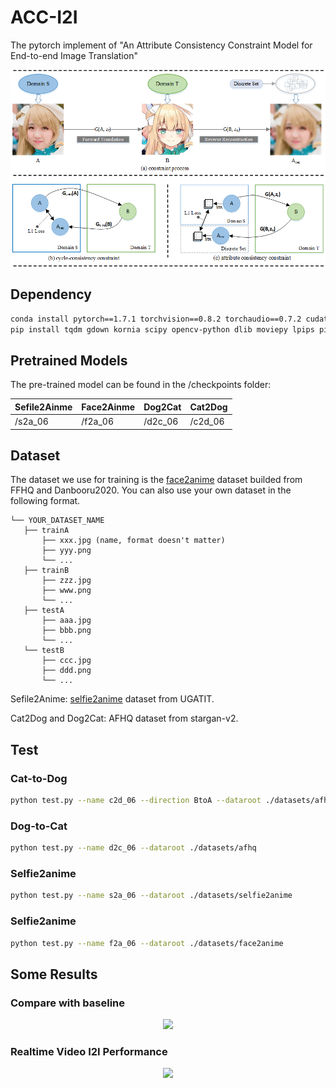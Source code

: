 # ACC-I2I
The pytorch implement of "An Attribute Consistency Constraint Model for End-to-end Image Translation"
<p align="center">
<img src="./doc/s_model.png" width="800px"/>
<br></p>

## Dependency
```bash
conda install pytorch==1.7.1 torchvision==0.8.2 torchaudio==0.7.2 cudatoolkit=10.1 -c pytorch
pip install tqdm gdown kornia scipy opencv-python dlib moviepy lpips pillow visdom 
```

## Pretrained Models
The pre-trained model can be found in the /checkpoints folder:

| Sefile2Ainme | Face2Ainme | Dog2Cat | Cat2Dog
| :----------- | :--------- | :------ | :------
| /s2a_06	   | /f2a_06    | /d2c_06 | /c2d_06


## Dataset
The dataset we use for training is the [face2anime](https://drive.google.com/file/d/1mYPo5JKZKypfr-lmURt_HGukb77TJ0hC/view?usp=sharing) dataset builded from FFHQ and Danbooru2020. You can also use your own dataset in the following format.
```
└── YOUR_DATASET_NAME
   ├── trainA
       ├── xxx.jpg (name, format doesn't matter)
       ├── yyy.png
       └── ...
   ├── trainB
       ├── zzz.jpg
       ├── www.png
       └── ...
   ├── testA
       ├── aaa.jpg 
       ├── bbb.png
       └── ...
   └── testB
       ├── ccc.jpg 
       ├── ddd.png
       └── ...
```

Sefile2Anime: [selfie2anime](https://drive.google.com/file/d/1xOWj1UVgp6NKMT3HbPhBbtq2A4EDkghF/view?usp=sharing) dataset from UGATIT.

Cat2Dog and Dog2Cat: AFHQ dataset from stargan-v2.

## Test

### Cat-to-Dog
```bash
python test.py --name c2d_06 --direction BtoA --dataroot ./datasets/afhq
```

### Dog-to-Cat
```bash
python test.py --name d2c_06 --dataroot ./datasets/afhq
```

### Selfie2anime
```bash
python test.py --name s2a_06 --dataroot ./datasets/selfie2anime 

```
### Selfie2anime
```bash
python test.py --name f2a_06 --dataroot ./datasets/face2anime 
```

## Some Results

### Compare with baseline
<p align="center">
<img src="./doc/compare_w.png" width="800px"/>
<br></p>

### Realtime Video I2I Performance
<p align="center">
<img src="./doc/video_i2i.png" width="800px"/>
<br></p>

